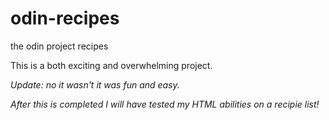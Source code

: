 # odin-recipes
<p> the odin project recipes </p>
This is a both exciting and overwhelming project. 
<p><em>Update: no it wasn't it was fun and easy.<em></p>

After this is completed I will have tested my HTML abilities on a recipie list!